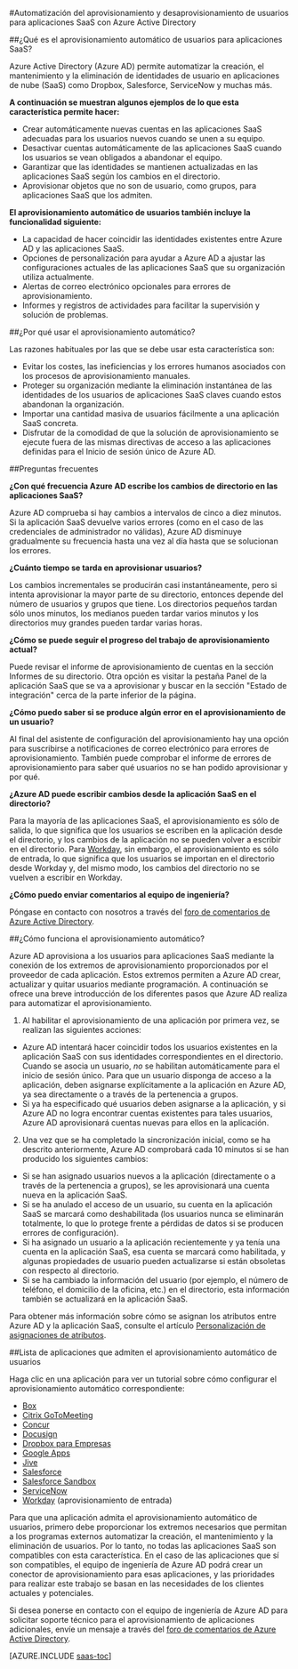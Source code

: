 <properties
   pageTitle="Aprovisionamiento automático de usuarios para aplicaciones SaaS | Microsoft Azure"
   description="Una introducción sobre cómo puede usar Azure AD para el aprovisionamiento, el desaprovisionamiento y la actualización continua de cuentas de usuario de manera automática en varias aplicaciones SaaS de terceros."
   services="active-directory"
   documentationCenter=""
   authors="liviodlc"
   manager="TerryLanfear"
   editor=""/>

<tags
   ms.service="active-directory"
   ms.devlang="na"
   ms.topic="article"
   ms.tgt_pltfrm="na"
   ms.workload="identity"
   ms.date="09/08/2015"
   ms.author="liviodlc"/>

#Automatización del aprovisionamiento y desaprovisionamiento de usuarios para aplicaciones SaaS con Azure Active Directory

##¿Qué es el aprovisionamiento automático de usuarios para aplicaciones SaaS?

Azure Active Directory (Azure AD) permite automatizar la creación, el mantenimiento y la eliminación de identidades de usuario en aplicaciones de nube (SaaS) como Dropbox, Salesforce, ServiceNow y muchas más.

**A continuación se muestran algunos ejemplos de lo que esta característica permite hacer:**

- Crear automáticamente nuevas cuentas en las aplicaciones SaaS adecuadas para los usuarios nuevos cuando se unen a su equipo.
- Desactivar cuentas automáticamente de las aplicaciones SaaS cuando los usuarios se vean obligados a abandonar el equipo.
- Garantizar que las identidades se mantienen actualizadas en las aplicaciones SaaS según los cambios en el directorio.
- Aprovisionar objetos que no son de usuario, como grupos, para aplicaciones SaaS que los admiten.

**El aprovisionamiento automático de usuarios también incluye la funcionalidad siguiente:**

- La capacidad de hacer coincidir las identidades existentes entre Azure AD y las aplicaciones SaaS.
- Opciones de personalización para ayudar a Azure AD a ajustar las configuraciones actuales de las aplicaciones SaaS que su organización utiliza actualmente.
- Alertas de correo electrónico opcionales para errores de aprovisionamiento.
- Informes y registros de actividades para facilitar la supervisión y solución de problemas.

##¿Por qué usar el aprovisionamiento automático?

Las razones habituales por las que se debe usar esta característica son:

- Evitar los costes, las ineficiencias y los errores humanos asociados con los procesos de aprovisionamiento manuales.
- Proteger su organización mediante la eliminación instantánea de las identidades de los usuarios de aplicaciones SaaS claves cuando estos abandonan la organización.
- Importar una cantidad masiva de usuarios fácilmente a una aplicación SaaS concreta.
- Disfrutar de la comodidad de que la solución de aprovisionamiento se ejecute fuera de las mismas directivas de acceso a las aplicaciones definidas para el Inicio de sesión único de Azure AD.

##Preguntas frecuentes

**¿Con qué frecuencia Azure AD escribe los cambios de directorio en las aplicaciones SaaS?**

Azure AD comprueba si hay cambios a intervalos de cinco a diez minutos. Si la aplicación SaaS devuelve varios errores (como en el caso de las credenciales de administrador no válidas), Azure AD disminuye gradualmente su frecuencia hasta una vez al día hasta que se solucionan los errores.

**¿Cuánto tiempo se tarda en aprovisionar usuarios?**

Los cambios incrementales se producirán casi instantáneamente, pero si intenta aprovisionar la mayor parte de su directorio, entonces depende del número de usuarios y grupos que tiene. Los directorios pequeños tardan sólo unos minutos, los medianos pueden tardar varios minutos y los directorios muy grandes pueden tardar varias horas.

**¿Cómo se puede seguir el progreso del trabajo de aprovisionamiento actual?**

Puede revisar el informe de aprovisionamiento de cuentas en la sección Informes de su directorio. Otra opción es visitar la pestaña Panel de la aplicación SaaS que se va a aprovisionar y buscar en la sección "Estado de integración" cerca de la parte inferior de la página.

**¿Cómo puedo saber si se produce algún error en el aprovisionamiento de un usuario?**

Al final del asistente de configuración del aprovisionamiento hay una opción para suscribirse a notificaciones de correo electrónico para errores de aprovisionamiento. También puede comprobar el informe de errores de aprovisionamiento para saber qué usuarios no se han podido aprovisionar y por qué.

**¿Azure AD puede escribir cambios desde la aplicación SaaS en el directorio?**

Para la mayoría de las aplicaciones SaaS, el aprovisionamiento es sólo de salida, lo que significa que los usuarios se escriben en la aplicación desde el directorio, y los cambios de la aplicación no se pueden volver a escribir en el directorio. Para [Workday](https://msdn.microsoft.com/library/azure/dn762434.aspx), sin embargo, el aprovisionamiento es sólo de entrada, lo que significa que los usuarios se importan en el directorio desde Workday y, del mismo modo, los cambios del directorio no se vuelven a escribir en Workday.

**¿Cómo puedo enviar comentarios al equipo de ingeniería?**

Póngase en contacto con nosotros a través del [foro de comentarios de Azure Active Directory](https://feedback.azure.com/forums/169401-azure-active-directory/).

##¿Cómo funciona el aprovisionamiento automático?

Azure AD aprovisiona a los usuarios para aplicaciones SaaS mediante la conexión de los extremos de aprovisionamiento proporcionados por el proveedor de cada aplicación. Estos extremos permiten a Azure AD crear, actualizar y quitar usuarios mediante programación. A continuación se ofrece una breve introducción de los diferentes pasos que Azure AD realiza para automatizar el aprovisionamiento.

1. Al habilitar el aprovisionamiento de una aplicación por primera vez, se realizan las siguientes acciones:
 - Azure AD intentará hacer coincidir todos los usuarios existentes en la aplicación SaaS con sus identidades correspondientes en el directorio. Cuando se asocia un usuario, *no* se habilitan automáticamente para el inicio de sesión único. Para que un usuario disponga de acceso a la aplicación, deben asignarse explícitamente a la aplicación en Azure AD, ya sea directamente o a través de la pertenencia a grupos.
 - Si ya ha especificado qué usuarios deben asignarse a la aplicación, y si Azure AD no logra encontrar cuentas existentes para tales usuarios, Azure AD aprovisionará cuentas nuevas para ellos en la aplicación.
2. Una vez que se ha completado la sincronización inicial, como se ha descrito anteriormente, Azure AD comprobará cada 10 minutos si se han producido los siguientes cambios:
 - Si se han asignado usuarios nuevos a la aplicación (directamente o a través de la pertenencia a grupos), se les aprovisionará una cuenta nueva en la aplicación SaaS.
 - Si se ha anulado el acceso de un usuario, su cuenta en la aplicación SaaS se marcará como deshabilitada (los usuarios nunca se eliminarán totalmente, lo que lo protege frente a pérdidas de datos si se producen errores de configuración).
 - Si ha asignado un usuario a la aplicación recientemente y ya tenía una cuenta en la aplicación SaaS, esa cuenta se marcará como habilitada, y algunas propiedades de usuario pueden actualizarse si están obsoletas con respecto al directorio.
 - Si se ha cambiado la información del usuario (por ejemplo, el número de teléfono, el domicilio de la oficina, etc.) en el directorio, esta información también se actualizará en la aplicación SaaS.

Para obtener más información sobre cómo se asignan los atributos entre Azure AD y la aplicación SaaS, consulte el artículo [Personalización de asignaciones de atributos](active-directory-saas-customizing-attribute-mappings.md).

##Lista de aplicaciones que admiten el aprovisionamiento automático de usuarios

Haga clic en una aplicación para ver un tutorial sobre cómo configurar el aprovisionamiento automático correspondiente:

- [Box](http://go.microsoft.com/fwlink/?LinkId=286016)
- [Citrix GoToMeeting](http://go.microsoft.com/fwlink/?LinkId=309580)
- [Concur](http://go.microsoft.com/fwlink/?LinkId=309575)
- [Docusign](http://go.microsoft.com/fwlink/?LinkId=403254)
- [Dropbox para Empresas](http://go.microsoft.com/fwlink/?LinkId=309581)
- [Google Apps](http://go.microsoft.com/fwlink/?LinkId=309577)
- [Jive](http://go.microsoft.com/fwlink/?LinkId=309591)
- [Salesforce](http://go.microsoft.com/fwlink/?LinkId=286017)
- [Salesforce Sandbox](http://go.microsoft.com/fwlink/?LinkId=327869)
- [ServiceNow](http://go.microsoft.com/fwlink/?LinkId=309587)
- [Workday](http://go.microsoft.com/fwlink/?LinkId=690250) (aprovisionamiento de entrada)

Para que una aplicación admita el aprovisionamiento automático de usuarios, primero debe proporcionar los extremos necesarios que permitan a los programas externos automatizar la creación, el mantenimiento y la eliminación de usuarios. Por lo tanto, no todas las aplicaciones SaaS son compatibles con esta característica. En el caso de las aplicaciones que sí son compatibles, el equipo de ingeniería de Azure AD podrá crear un conector de aprovisionamiento para esas aplicaciones, y las prioridades para realizar este trabajo se basan en las necesidades de los clientes actuales y potenciales.

Si desea ponerse en contacto con el equipo de ingeniería de Azure AD para solicitar soporte técnico para el aprovisionamiento de aplicaciones adicionales, envíe un mensaje a través del [foro de comentarios de Azure Active Directory](https://feedback.azure.com/forums/169401-azure-active-directory/).

[AZURE.INCLUDE [saas-toc](../../includes/active-directory-saas-toc.md)]

<!---HONumber=AcomDC_0128_2016-->
